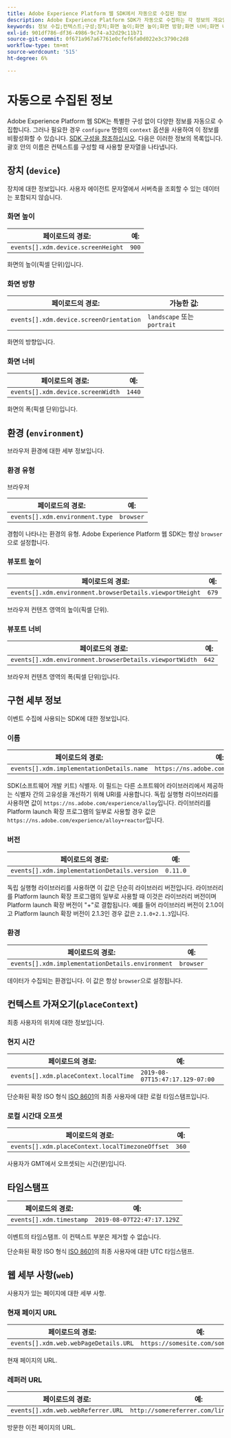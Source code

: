 ```yaml
---
title: Adobe Experience Platform 웹 SDK에서 자동으로 수집된 정보
description: Adobe Experience Platform SDK가 자동으로 수집하는 각 정보의 개요입니다.
keywords: 정보 수집;컨텍스트;구성;장치;화면 높이;화면 높이;화면 방향;화면 너비;화면 너비;환경;뷰포트 높이;뷰포트 높이;뷰포트 너비;뷰포트 너비;뷰포트 너비;브라우저 세부 사항;구현 세부 사항;구현 세부 사항;버전;버전;위치;로컬 시간;로컬 시간;로컬 시간 오프셋;로컬 시간대 오프셋;타임스탬프;웹;url;webPageDetails;웹 페이지 세부 사항;webReferrer;웹 레퍼러;가로;세로;
exl-id: 901df786-df36-4986-9c74-a32d29c11b71
source-git-commit: 0f671a967a67761e0cfef6fa0d022e3c3790c2d8
workflow-type: tm+mt
source-wordcount: '515'
ht-degree: 6%

---
```


# 자동으로 수집된 정보

Adobe Experience Platform 웹 SDK는 특별한 구성 없이 다양한 정보를 자동으로 수집합니다. 그러나 필요한 경우 `configure` 명령의 `context` 옵션을 사용하여 이 정보를 비활성화할 수 있습니다. [SDK 구성을 참조하십시오](../fundamentals/configuring-the-sdk.md). 다음은 이러한 정보의 목록입니다. 괄호 안의 이름은 컨텍스트를 구성할 때 사용할 문자열을 나타냅니다.

## 장치 (`device`)

장치에 대한 정보입니다. 사용자 에이전트 문자열에서 서버측을 조회할 수 있는 데이터는 포함되지 않습니다.

### 화면 높이

| **페이로드의 경로:** | **예:** |
| ---------------------------------- | ------------ |
| `events[].xdm.device.screenHeight` | `900` |

화면의 높이(픽셀 단위)입니다.

### 화면 방향

| **페이로드의 경로:** | **가능한 값:** |
| --------------------------------------- | ------------------------- |
| `events[].xdm.device.screenOrientation` | `landscape` 또는 `portrait` |

화면의 방향입니다.

### 화면 너비

| **페이로드의 경로:** | **예:** |
| --------------------------------- | ------------ |
| `events[].xdm.device.screenWidth` | `1440` |

화면의 폭(픽셀 단위)입니다.

## 환경 (`environment`)

브라우저 환경에 대한 세부 정보입니다.

### 환경 유형

브라우저

| **페이로드의 경로:** | **예:** |
| ------------------------------- | ------------ |
| `events[].xdm.environment.type` | `browser` |

경험이 나타나는 환경의 유형. Adobe Experience Platform 웹 SDK는 항상 `browser`으로 설정합니다.

### 뷰포트 높이

| **페이로드의 경로:** | **예:** |
| -------------------------------------------------------- | ------------ |
| `events[].xdm.environment.browserDetails.viewportHeight` | `679` |

브라우저 컨텐츠 영역의 높이(픽셀 단위).

### 뷰포트 너비

| **페이로드의 경로:** | **예:** |
| ------------------------------------------------------- | ------------ |
| `events[].xdm.environment.browserDetails.viewportWidth` | `642` |

브라우저 컨텐츠 영역의 폭(픽셀 단위)입니다.

## 구현 세부 정보

이벤트 수집에 사용되는 SDK에 대한 정보입니다.

### 이름

| **페이로드의 경로:** | **예:** |
| ----------------------------------------- | --------------------------------------- |
| `events[].xdm.implementationDetails.name` | `https://ns.adobe.com/experience/alloy` |

SDK(소프트웨어 개발 키트) 식별자.  이 필드는 다른 소프트웨어 라이브러리에서 제공하는 식별자 간의 고유성을 개선하기 위해 URI를 사용합니다. 독립 실행형 라이브러리를 사용하면 값이 `https://ns.adobe.com/experience/alloy`입니다. 라이브러리를 Platform launch 확장 프로그램의 일부로 사용할 경우 값은 `https://ns.adobe.com/experience/alloy+reactor`입니다.

### 버전

| **페이로드의 경로:** | **예:** |
| -------------------------------------------- | ------------ |
| `events[].xdm.implementationDetails.version` | `0.11.0` |

독립 실행형 라이브러리를 사용하면 이 값은 단순히 라이브러리 버전입니다. 라이브러리를 Platform launch 확장 프로그램의 일부로 사용할 때 이것은 라이브러리 버전이며 Platform launch 확장 버전이 &quot;+&quot;로 결합됩니다. 예를 들어 라이브러리 버전이 2.1.0이고 Platform launch 확장 버전이 2.1.3인 경우 값은 `2.1.0+2.1.3`입니다.

### 환경

| **페이로드의 경로:** | **예:** |
| ------------------------------------------------ | ------------ |
| `events[].xdm.implementationDetails.environment` | `browser` |

데이터가 수집되는 환경입니다. 이 값은 항상 `browser`으로 설정됩니다.

## 컨텍스트 가져오기(`placeContext`)

최종 사용자의 위치에 대한 정보입니다.

### 현지 시간

| **페이로드의 경로:** | **예:** |
| ------------------------------------- | ------------------------------- |
| `events[].xdm.placeContext.localTime` | `2019-08-07T15:47:17.129-07:00` |

단순화된 확장 ISO 형식 [ISO 8601](https://tools.ietf.org/html/rfc3339#section-5.6)의 최종 사용자에 대한 로컬 타임스탬프입니다.

### 로컬 시간대 오프셋

| **페이로드의 경로:** | **예:** |
| ----------------------------------------------- | ------------ |
| `events[].xdm.placeContext.localTimezoneOffset` | `360` |

사용자가 GMT에서 오프셋되는 시간(분)입니다.

## 타임스탬프

| **페이로드의 경로:** | **예:** |
| ------------------------ | -------------------------- |
| `events[].xdm.timestamp` | `2019-08-07T22:47:17.129Z` |

이벤트의 타임스탬프.  이 컨텍스트 부분은 제거할 수 없습니다.

단순화된 확장 ISO 형식 [ISO 8601](https://tools.ietf.org/html/rfc3339#section-5.6)의 최종 사용자에 대한 UTC 타임스탬프.

## 웹 세부 사항(`web`)

사용자가 있는 페이지에 대한 세부 사항.

### 현재 페이지 URL

| **페이로드의 경로:** | **예:** |
| ------------------------------------- | ------------------------------------ |
| `events[].xdm.web.webPageDetails.URL` | `https://somesite.com/somepage.html` |

현재 페이지의 URL.

### 레퍼러 URL

| **페이로드의 경로:** | **예:** |
| ---------------------------------- | ----------------------------------------- |
| `events[].xdm.web.webReferrer.URL` | `http://somereferrer.com/linkedpage.html` |

방문한 이전 페이지의 URL.
